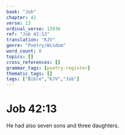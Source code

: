 ```yaml
---
book: "Job"
chapter: 42
verse: 13
ordinal_verse: 13936
ref: "Job 42:13"
translation: "KJV"
genre: "Poetry/Wisdom"
word_count: 8
topics: []
cross_references: []
grammar_tags: [poetry-register]
thematic_tags: []
tags: ["Bible","KJV","Job"]
---
```


# Job 42:13

He had also seven sons and three daughters.
